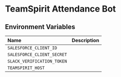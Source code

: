 TeamSpirit Attendance Bot
=========================

Environment Variables
---------------------

| Name                       | Description |
| :------------------------- | :---------  |
| `SALESFORCE_CLIENT_ID`     |             |
| `SALESFORCE_CLIENT_SECRET` |             |
| `SLACK_VERIFICATION_TOKEN` |             |
| `TEAMSPIRIT_HOST`          |             |
